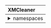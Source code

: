 |    XMCleaner   |
|:---------------|
|<details><summary>namespaces</summary><details><summary>ns1</summary>innerthing</details>outerthing</details>|
